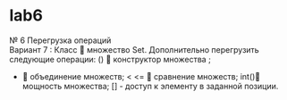 # lab6
№ 6  Перегрузка операций <br>
Вариант 7 : Класс  множество Set. 
Дополнительно перегрузить следующие операции: 
()  конструктор множества ; 
+  объединение множеств; <
<=  сравнение множеств; 
int() мощность множества; 
[] - доступ к элементу в заданной позиции. 
